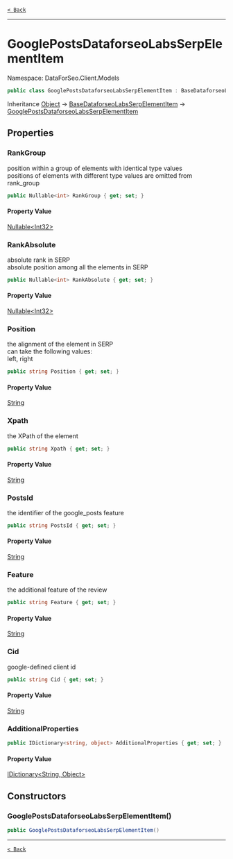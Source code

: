 [`< Back`](./)

---

# GooglePostsDataforseoLabsSerpElementItem

Namespace: DataForSeo.Client.Models

```csharp
public class GooglePostsDataforseoLabsSerpElementItem : BaseDataforseoLabsSerpElementItem
```

Inheritance [Object](https://docs.microsoft.com/en-us/dotnet/api/system.object) → [BaseDataforseoLabsSerpElementItem](./dataforseo.client.models.basedataforseolabsserpelementitem) → [GooglePostsDataforseoLabsSerpElementItem](./dataforseo.client.models.googlepostsdataforseolabsserpelementitem)

## Properties

### **RankGroup**

position within a group of elements with identical type values
 <br>positions of elements with different type values are omitted from rank_group

```csharp
public Nullable<int> RankGroup { get; set; }
```

#### Property Value

[Nullable&lt;Int32&gt;](https://docs.microsoft.com/en-us/dotnet/api/system.nullable-1)<br>

### **RankAbsolute**

absolute rank in SERP
 <br>absolute position among all the elements in SERP

```csharp
public Nullable<int> RankAbsolute { get; set; }
```

#### Property Value

[Nullable&lt;Int32&gt;](https://docs.microsoft.com/en-us/dotnet/api/system.nullable-1)<br>

### **Position**

the alignment of the element in SERP
 <br>can take the following values:
 <br>left, right

```csharp
public string Position { get; set; }
```

#### Property Value

[String](https://docs.microsoft.com/en-us/dotnet/api/system.string)<br>

### **Xpath**

the XPath of the element

```csharp
public string Xpath { get; set; }
```

#### Property Value

[String](https://docs.microsoft.com/en-us/dotnet/api/system.string)<br>

### **PostsId**

the identifier of the google_posts feature

```csharp
public string PostsId { get; set; }
```

#### Property Value

[String](https://docs.microsoft.com/en-us/dotnet/api/system.string)<br>

### **Feature**

the additional feature of the review

```csharp
public string Feature { get; set; }
```

#### Property Value

[String](https://docs.microsoft.com/en-us/dotnet/api/system.string)<br>

### **Cid**

google-defined client id

```csharp
public string Cid { get; set; }
```

#### Property Value

[String](https://docs.microsoft.com/en-us/dotnet/api/system.string)<br>

### **AdditionalProperties**

```csharp
public IDictionary<string, object> AdditionalProperties { get; set; }
```

#### Property Value

[IDictionary&lt;String, Object&gt;](https://docs.microsoft.com/en-us/dotnet/api/system.collections.generic.idictionary-2)<br>

## Constructors

### **GooglePostsDataforseoLabsSerpElementItem()**

```csharp
public GooglePostsDataforseoLabsSerpElementItem()
```

---

[`< Back`](./)
